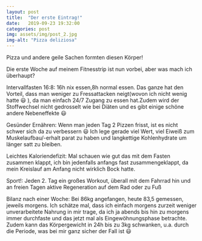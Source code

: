 ```yaml
---
layout: post
title:  "Der erste Eintrag!"
date:   2019-09-23 19:32:00
categories: post
img: assets/img/post_2.jpg
img-alt: "Pizza deliziosa"
---
```


Pizza und andere geile Sachen formten diesen Körper!

Die erste Woche auf meinem Fitnesstrip ist nun vorbei, aber was mach ich überhaupt?

Intervallfasten 16:8: 16h nix essen,8h normal essen. Das ganze hat den Vorteil, dass man weniger zu Fressattacken neigt(wovon ich nicht wenig hatte 😃 ), da man einfach 24/7 Zugang zu essen hat.Zudem wird der Stoffwechsel nicht gedrosselt wie bei Diäten und es gibt einige schöne andere Nebeneffekte 😃

Gesünder Ernähren: Wenn man jeden Tag 2 Pizzen frisst, ist es nicht schwer sich da zu verbessern 😃 Ich lege gerade viel Wert, viel Eiweiß zum Muskelaufbau/-erhalt parat zu haben und langkettige Kohlenhydrate um länger satt zu bleiben.

Leichtes Kaloriendefizit: Mal schauen wie gut das mit dem Fasten zusammen klappt, ich bin jedenfalls anfangs fast zusammengeklappt, da mein Kreislauf am Anfang nicht wirklich Bock hatte.

Sport!: Jeden 2. Tag ein großes Workout, überall mit dem Fahrrad hin und an freien Tagen aktive Regeneration auf dem Rad oder zu Fuß

Bilanz nach einer Woche: Bei 86kg angefangen, heute 83,5 gemessen, jeweils morgens. Ich schätze mal, dass ich einfach morgens zurzeit weniger unverarbeitete Nahrung in mir trage, da ich ja abends bis hin zu morgens immer durchfaste und das jetzt mal als Eingewöhnungsphase betrachte. Zudem kann das Körpergewicht in 24h bis zu 3kg schwanken, u.a. durch die Periode, was bei mir ganz sicher der Fall ist 😃